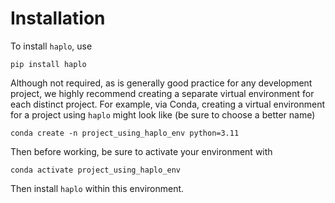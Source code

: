 # Installation

To install `haplo`, use

```shell
pip install haplo
```

Although not required, as is generally good practice for any development project, we highly recommend creating a separate virtual environment for each distinct project. For example, via Conda, creating a virtual environment for a project using `haplo` might look like (be sure to choose a better name)

```
conda create -n project_using_haplo_env python=3.11
```

Then before working, be sure to activate your environment with

```shell
conda activate project_using_haplo_env
```

Then install `haplo` within this environment.
